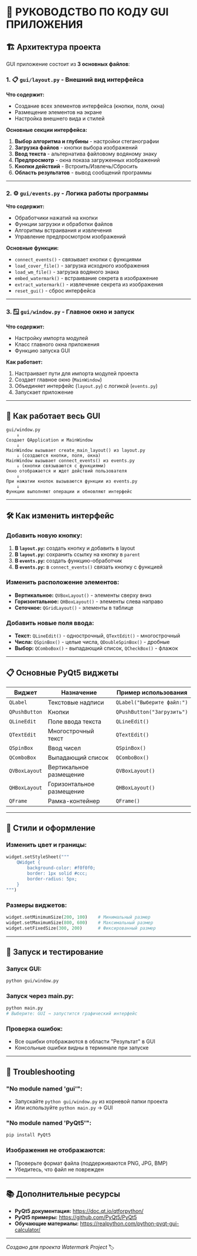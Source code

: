 # 📖 РУКОВОДСТВО ПО КОДУ GUI ПРИЛОЖЕНИЯ

## 🏗️ Архитектура проекта

GUI приложение состоит из **3 основных файлов**:

### 1. 📋 `gui/layout.py` - Внешний вид интерфейса
**Что содержит:**
- Создание всех элементов интерфейса (кнопки, поля, окна)
- Размещение элементов на экране
- Настройка внешнего вида и стилей

**Основные секции интерфейса:**
1. **Выбор алгоритма и глубины** - настройки стеганографии
2. **Загрузка файлов** - кнопки выбора изображений
3. **Ввод текста** - альтернатива файловому водяному знаку
4. **Предпросмотр** - окна показа загруженных изображений
5. **Кнопки действий** - Встроить/Извлечь/Сбросить
6. **Область результатов** - вывод сообщений программы

---

### 2. ⚙️ `gui/events.py` - Логика работы программы
**Что содержит:**
- Обработчики нажатий на кнопки
- Функции загрузки и обработки файлов
- Алгоритмы встраивания и извлечения
- Управление предпросмотром изображений

**Основные функции:**
- `connect_events()` - связывает кнопки с функциями
- `load_cover_file()` - загрузка исходного изображения
- `load_wm_file()` - загрузка водяного знака
- `embed_watermark()` - встраивание секрета в изображение
- `extract_watermark()` - извлечение секрета из изображения
- `reset_gui()` - сброс интерфейса

---

### 3. 🪟 `gui/window.py` - Главное окно и запуск
**Что содержит:**
- Настройку импорта модулей
- Класс главного окна приложения
- Функцию запуска GUI

**Как работает:**
1. Настраивает пути для импорта модулей проекта
2. Создает главное окно (`MainWindow`)
3. Объединяет интерфейс (`layout.py`) с логикой (`events.py`)
4. Запускает приложение

---

## 🔄 Как работает весь GUI

```
gui/window.py
    ↓
Создает QApplication и MainWindow
    ↓
MainWindow вызывает create_main_layout() из layout.py
    ↓ (создаются кнопки, поля, окна)
MainWindow вызывает connect_events() из events.py
    ↓ (кнопки связываются с функциями)
Окно отображается и ждет действий пользователя
    ↓
При нажатии кнопок вызываются функции из events.py
    ↓
Функции выполняют операции и обновляют интерфейс
```

---

## 🛠️ Как изменить интерфейс

### Добавить новую кнопку:
1. **В `layout.py`:** создать кнопку и добавить в layout
2. **В `layout.py`:** сохранить ссылку на кнопку в `parent`
3. **В `events.py`:** создать функцию-обработчик
4. **В `events.py`:** в `connect_events()` связать кнопку с функцией

### Изменить расположение элементов:
- **Вертикальное:** `QVBoxLayout()` - элементы сверху вниз
- **Горизонтальное:** `QHBoxLayout()` - элементы слева направо  
- **Сеточное:** `QGridLayout()` - элементы в таблице

### Добавить новые поля ввода:
- **Текст:** `QLineEdit()` - однострочный, `QTextEdit()` - многострочный
- **Числа:** `QSpinBox()` - целые числа, `QDoubleSpinBox()` - дробные
- **Выбор:** `QComboBox()` - выпадающий список, `QCheckBox()` - флажок

---

## 📋 Основные PyQt5 виджеты

| Виджет | Назначение | Пример использования |
|--------|------------|---------------------|
| `QLabel` | Текстовые надписи | `QLabel("Выберите файл:")` |
| `QPushButton` | Кнопки | `QPushButton("Загрузить")` |
| `QLineEdit` | Поле ввода текста | `QLineEdit()` |
| `QTextEdit` | Многострочный текст | `QTextEdit()` |
| `QSpinBox` | Ввод чисел | `QSpinBox()` |
| `QComboBox` | Выпадающий список | `QComboBox()` |
| `QVBoxLayout` | Вертикальное размещение | `QVBoxLayout()` |
| `QHBoxLayout` | Горизонтальное размещение | `QHBoxLayout()` |
| `QFrame` | Рамка-контейнер | `QFrame()` |

---

## 🎨 Стили и оформление

### Изменить цвет и границы:
```python
widget.setStyleSheet("""
    QWidget {
        background-color: #f0f0f0;
        border: 1px solid #ccc;
        border-radius: 5px;
    }
""")
```

### Размеры виджетов:
```python
widget.setMinimumSize(200, 100)    # Минимальный размер
widget.setMaximumSize(800, 600)    # Максимальный размер  
widget.setFixedSize(300, 200)      # Фиксированный размер
```

---

## 🚀 Запуск и тестирование

### Запуск GUI:
```bash
python gui/window.py
```

### Запуск через main.py:
```bash
python main.py
# Выберите: GUI → запустится графический интерфейс
```

### Проверка ошибок:
- Все ошибки отображаются в области "Результат" в GUI
- Консольные ошибки видны в терминале при запуске

---

## 🔧 Troubleshooting

### "No module named 'gui'":
- Запускайте `python gui/window.py` из корневой папки проекта
- Или используйте `python main.py` → GUI

### "No module named 'PyQt5'":
```bash
pip install PyQt5
```

### Изображения не отображаются:
- Проверьте формат файла (поддерживаются PNG, JPG, BMP)
- Убедитесь, что файл не поврежден

---

## 📚 Дополнительные ресурсы

- **PyQt5 документация:** https://doc.qt.io/qtforpython/
- **PyQt5 примеры:** https://github.com/PyQt5/PyQt5
- **Обучающие материалы:** https://realpython.com/python-pyqt-gui-calculator/

---

*Создано для проекта Watermark Project* 🏷️